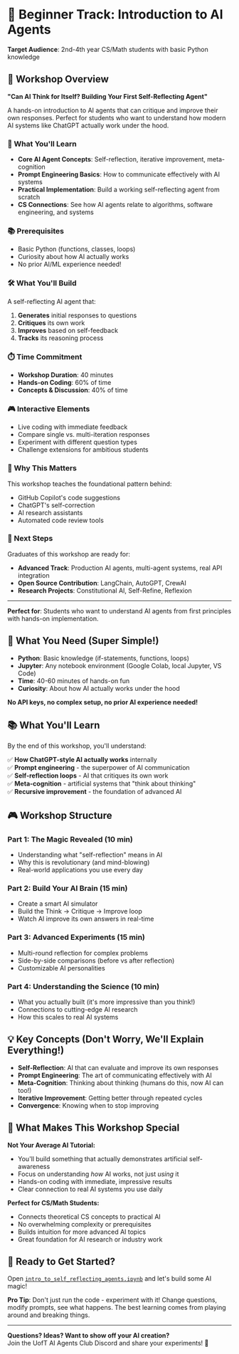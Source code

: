 # 🚀 Beginner Track: Introduction to AI Agents

**Target Audience**: 2nd-4th year CS/Math students with basic Python knowledge

## 🎯 Workshop Overview

**"Can AI Think for Itself? Building Your First Self-Reflecting Agent"**

A hands-on introduction to AI agents that can critique and improve their own responses. Perfect for students who want to understand how modern AI systems like ChatGPT actually work under the hood.

### 🧠 What You'll Learn
- **Core AI Agent Concepts**: Self-reflection, iterative improvement, meta-cognition
- **Prompt Engineering Basics**: How to communicate effectively with AI systems
- **Practical Implementation**: Build a working self-reflecting agent from scratch
- **CS Connections**: See how AI agents relate to algorithms, software engineering, and systems

### 📚 Prerequisites
- Basic Python (functions, classes, loops)
- Curiosity about how AI actually works
- No prior AI/ML experience needed!

### 🛠️ What You'll Build
A self-reflecting AI agent that:
1. **Generates** initial responses to questions
2. **Critiques** its own work
3. **Improves** based on self-feedback
4. **Tracks** its reasoning process

### ⏱️ Time Commitment
- **Workshop Duration**: 40 minutes
- **Hands-on Coding**: 60% of time
- **Concepts & Discussion**: 40% of time

### 🎮 Interactive Elements
- Live coding with immediate feedback
- Compare single vs. multi-iteration responses
- Experiment with different question types
- Challenge extensions for ambitious students

### 🌟 Why This Matters
This workshop teaches the foundational pattern behind:
- GitHub Copilot's code suggestions
- ChatGPT's self-correction
- AI research assistants
- Automated code review tools

### 🚀 Next Steps
Graduates of this workshop are ready for:
- **Advanced Track**: Production AI agents, multi-agent systems, real API integration
- **Open Source Contribution**: LangChain, AutoGPT, CrewAI
- **Research Projects**: Constitutional AI, Self-Refine, Reflexion

---

**Perfect for**: Students who want to understand AI agents from first principles with hands-on implementation.

## 🚀 What You Need (Super Simple!)

- **Python**: Basic knowledge (if-statements, functions, loops)
- **Jupyter**: Any notebook environment (Google Colab, local Jupyter, VS Code)
- **Time**: 40-60 minutes of hands-on fun
- **Curiosity**: About how AI actually works under the hood

**No API keys, no complex setup, no prior AI experience needed!**

## 📚 What You'll Learn

By the end of this workshop, you'll understand:

✅ **How ChatGPT-style AI actually works** internally  
✅ **Prompt engineering** - the superpower of AI communication  
✅ **Self-reflection loops** - AI that critiques its own work  
✅ **Meta-cognition** - artificial systems that "think about thinking"  
✅ **Recursive improvement** - the foundation of advanced AI  

## 🎮 Workshop Structure

### Part 1: The Magic Revealed (10 min)
- Understanding what "self-reflection" means in AI
- Why this is revolutionary (and mind-blowing)
- Real-world applications you use every day

### Part 2: Build Your AI Brain (15 min)
- Create a smart AI simulator
- Build the Think → Critique → Improve loop
- Watch AI improve its own answers in real-time

### Part 3: Advanced Experiments (15 min)
- Multi-round reflection for complex problems
- Side-by-side comparisons (before vs after reflection)
- Customizable AI personalities

### Part 4: Understanding the Science (10 min)
- What you actually built (it's more impressive than you think!)
- Connections to cutting-edge AI research
- How this scales to real AI systems

## 💡 Key Concepts (Don't Worry, We'll Explain Everything!)

- **Self-Reflection**: AI that can evaluate and improve its own responses
- **Prompt Engineering**: The art of communicating effectively with AI
- **Meta-Cognition**: Thinking about thinking (humans do this, now AI can too!)
- **Iterative Improvement**: Getting better through repeated cycles
- **Convergence**: Knowing when to stop improving

## 🔬 What Makes This Workshop Special

**Not Your Average AI Tutorial:**
- You'll build something that actually demonstrates artificial self-awareness
- Focus on understanding *how* AI works, not just *using* it
- Hands-on coding with immediate, impressive results
- Clear connection to real AI systems you use daily

**Perfect for CS/Math Students:**
- Connects theoretical CS concepts to practical AI
- No overwhelming complexity or prerequisites
- Builds intuition for more advanced AI topics
- Great foundation for AI research or industry work

## 🎉 Ready to Get Started?

Open [`intro_to_self_reflecting_agents.ipynb`](intro_to_self_reflecting_agents.ipynb) and let's build some AI magic!

**Pro Tip**: Don't just run the code - experiment with it! Change questions, modify prompts, see what happens. The best learning comes from playing around and breaking things.

---

**Questions? Ideas? Want to show off your AI creation?**  
Join the UofT AI Agents Club Discord and share your experiments! 🚀
